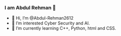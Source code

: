 ### I am Abdul Rehman 👋

- 👋 Hi, I’m @Abdul-Rehman2612
- 👀 I’m interested Cyber Security and AI.
- 🌱 I’m currently learning C++, Python, html and CSS.

<!---
Abdul-Rehman2612/Abdul-Rehman2612 is a ✨ special ✨ repository because its `README.md` (this file) appears on your GitHub profile.
You can click the Preview link to take a look at your changes.
--->
